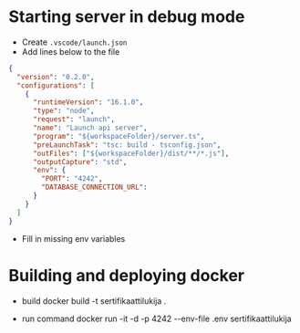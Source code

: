 # Starting server in debug mode

- Create `.vscode/launch.json`
- Add lines below to the file

```json
{
  "version": "0.2.0",
  "configurations": [
    {
      "runtimeVersion": "16.1.0",
      "type": "node",
      "request": "launch",
      "name": "Launch api server",
      "program": "${workspaceFolder}/server.ts",
      "preLaunchTask": "tsc: build - tsconfig.json",
      "outFiles": ["${workspaceFolder}/dist/**/*.js"],
      "outputCapture": "std",
      "env": {
        "PORT": "4242",
        "DATABASE_CONNECTION_URL":
      }
    }
  ]
}

```

- Fill in missing env variables

# Building and deploying docker

- build
  docker build -t sertifikaattilukija .

- run command
  docker run -it -d -p 4242 --env-file .env sertifikaattilukija
